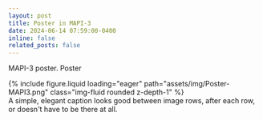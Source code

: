 ```yaml
---
layout: post
title: Poster in MAPI-3 
date: 2024-06-14 07:59:00-0400
inline: false
related_posts: false
---
```


MAPI-3 poster. Poster


<div class="row mt-3">
    <div class="col-sm mt-3 mt-md-0">
        {% include figure.liquid loading="eager" path="assets/img/Poster-MAPI3.png" class="img-fluid rounded z-depth-1" %}
    </div>
</div>

<div class="caption">
    A simple, elegant caption looks good between image rows, after each row, or doesn't have to be there at all.
</div>
